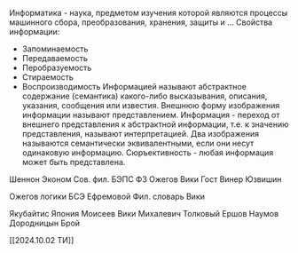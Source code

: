 Информатика - наука, предметом изучения которой являются процессы машинного сбора, преобразования, хранения, защиты и ...
Свойства информации:
- Запоминаемость
- Передаваемость
- Перобразуемость
- Стираемость
- Воспроизводимость
Информацией называют абстрактное содержание (семантика) какого-либо высказывания, описания, указания, сообщения или известия. Внешнюю форму изображения информации называют представлением. 
Информация - переход от внешнего представления к абстрактной информации, т.е. к значению представления, называют интерпретацией.
Два изображения называются семантически эквивалентными, если они несут одинаковую информацию.
Сюръективность - любая информация может быть представлена. 

Шеннон
Эконом
Сов. фил.
БЭПС
ФЗ
Ожегов
Вики
Гост
Винер
Юзвишин

Ожегов
логики
БСЭ
Ефремовой
Фил. словарь
Вики

Якубайтис
Япония
Моисеев
Вики
Михалевич
Толковый
Ершов
Наумов
Дородницын
Брой

[[2024.10.02 ТИ]]